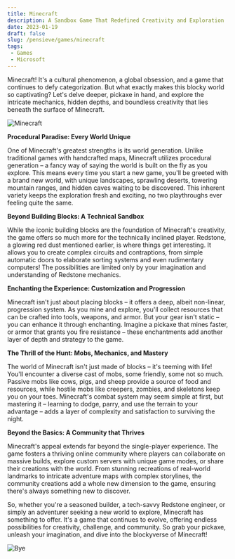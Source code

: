 ```yaml
---
title: Minecraft
description: A Sandbox Game That Redefined Creativity and Exploration
date: 2023-01-19
draft: false
slug: /pensieve/games/minecraft
tags:
 - Games
 - Microsoft
---
```


Minecraft! It's a cultural phenomenon, a global obsession, and a game that continues to defy categorization. But what exactly makes this blocky world so captivating? Let's delve deeper, pickaxe in hand, and explore the intricate mechanics, hidden depths, and boundless creativity that lies beneath the surface of Minecraft.

![Minecraft](https://wallpapercave.com/wp/vUYioU8.jpg)

**Procedural Paradise: Every World Unique**

One of Minecraft's greatest strengths is its world generation. Unlike traditional games with handcrafted maps, Minecraft utilizes procedural generation – a fancy way of saying the world is built on the fly as you explore. This means every time you start a new game, you'll be greeted with a brand new world, with unique landscapes, sprawling deserts, towering mountain ranges, and hidden caves waiting to be discovered. This inherent variety keeps the exploration fresh and exciting, no two playthroughs ever feeling quite the same.

**Beyond Building Blocks: A Technical Sandbox**

While the iconic building blocks are the foundation of Minecraft's creativity, the game offers so much more for the technically inclined player. Redstone, a glowing red dust mentioned earlier, is where things get interesting. It allows you to create complex circuits and contraptions, from simple automatic doors to elaborate sorting systems and even rudimentary computers! The possibilities are limited only by your imagination and understanding of Redstone mechanics. 

**Enchanting the Experience: Customization and Progression**

Minecraft isn't just about placing blocks – it offers a deep, albeit non-linear, progression system. As you mine and explore, you'll collect resources that can be crafted into tools, weapons, and armor. But your gear isn't static – you can enhance it through enchanting. Imagine a pickaxe that mines faster, or armor that grants you fire resistance – these enchantments add another layer of depth and strategy to the game. 

**The Thrill of the Hunt: Mobs, Mechanics, and Mastery**

The world of Minecraft isn't just made of blocks – it's teeming with life! You'll encounter a diverse cast of mobs, some friendly, some not so much. Passive mobs like cows, pigs, and sheep provide a source of food and resources, while hostile mobs like creepers, zombies, and skeletons keep you on your toes. Minecraft's combat system may seem simple at first, but mastering it – learning to dodge, parry, and use the terrain to your advantage – adds a layer of complexity and satisfaction to surviving the night.

**Beyond the Basics: A Community that Thrives**

Minecraft's appeal extends far beyond the single-player experience. The game fosters a thriving online community where players can collaborate on massive builds, explore custom servers with unique game modes, or share their creations with the world. From stunning recreations of real-world landmarks to intricate adventure maps with complex storylines, the community creations add a whole new dimension to the game, ensuring there's always something new to discover. 

So, whether you're a seasoned builder, a tech-savvy Redstone engineer, or simply an adventurer seeking a new world to explore, Minecraft has something to offer. It's a game that continues to evolve, offering endless possibilities for creativity, challenge, and community. So grab your pickaxe, unleash your imagination, and dive into the blockyverse of Minecraft! 

![Bye](https://wallpapercave.com/wp/wp2896279.jpg)